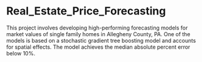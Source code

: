 # Real_Estate_Price_Forecasting

This project involves developing high-performing forecasting models for market values of single family homes in Allegheny County, PA. One of the models is based on a stochastic gradient tree boosting model and accounts for spatial effects. The model achieves the median absolute percent error below 10%.

